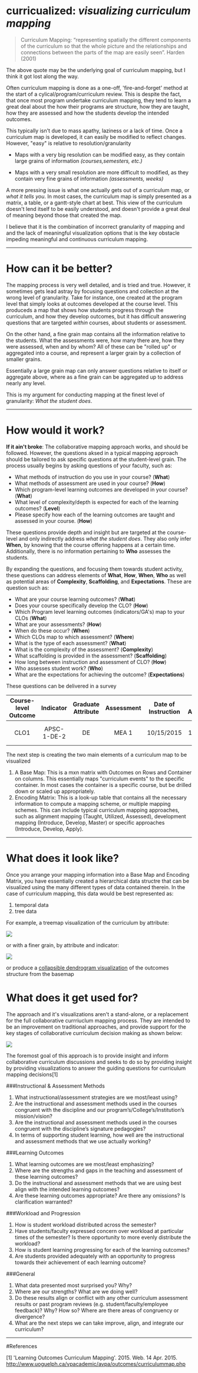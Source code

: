 # curricualized: _visualizing curriculum mapping_

>Curriculum Mapping: “representing spatially the different components of the curriculum so that the whole picture and the relationships and connections between the parts of the map are easily seen”.  Harden (2001)

The above quote may be the underlying goal of curriculum mapping, but I think it got lost along the way.

Often curriculum mapping is done as a one-off, 'fire-and-forget' method at the start of a cylical/program/curriculum review. This is despite the fact, that once most  program undertake curriculum mapping, they tend to learn a great deal about the how their programs are structure, how they are taught, how they are assessed and how the students develop the intended outcomes.

This typically isn't due to mass apathy, laziness or a lack of time.  Once a curriculum map is developed, it can easily be modified to reflect changes. However, "easy" is relative to resolution/granularity

   * Maps with a very big resolution can be modified easy, as they contain large grains of information *(courses,semesters, etc.)*

   * Maps with a very small resolution are more difficult to modified, as they contain very fine grains of information *(assessments, weeks)*  

A more pressing issue is what one actually gets out of a curriculum map, or _what it tells you_.  In most cases, the curriculum map is simply presented as a matrix, a table, or a gantt-style chart at best.  This view of the curriculum doesn't lend itself to be easily understood, and doesn't provide a great deal of meaning beyond those that created the map.

I believe that it is the combination of incorrect granularity of mapping and and the lack of meaningful visualization options that is the key obstacle impeding meaningful and continuous curriculum mapping.



---

# How can it be better?

The mapping process is very well detailed, and is tried and true.  However, it sometimes gets lead astray by focusing  questions and collection at the wrong level of granularity.  Take for instance, one created at the program level that simply looks at outcomes developed at the course level.  This produceds a map that shows how students progress through the curriculum, and how they develop outcomes, but it has difficult answering questions that are targeted *within* courses, about students or assessment.  

On the other hand, a fine grain map contains all the information relative to the students.  What the assessments were, how many there are, how they were assessed, when and by whom?  All of these can be "rolled up" or aggregated into a course, and represent a larger grain by a collection of smaller grains.

Essentially a large grain map can only answer questions relative to itself or aggregate above, where as a fine grain can be aggregated up to address nearly any level.

This is my argument for conducting mapping at the finest level of granularity: _What the student does_.

---

# How would it work?

**If it ain't broke**: The collaborative mapping approach works, and should be followed.  However, the questions aksed in a typical mapping approach should be tailored to ask specific questions at the student-level grain.  The process usually begins by asking questions of your faculty, such as:

* What methods of instruction do you use in your course? (**What**)
* What methods of assessment are used in your course? (**How**)
* Which program-level learning outcomes are developed in your course? (**What**)
* What level of complexity/depth is expected for each of the learning outcomes? (**Level**)
* Please specify how each of the learning outcomes are taught and assessed in your course. (**How**)

These questions provide depth and 		insight but are targeted at the course-level and only indirectly address _what the student does_. They also only infer **When**, by knowing that the course offering happens at a certain time.  Additionally, there is no information pertaining to **Who** assesses the students.  

By expanding the questions, and focusing them towards student activity, these questions can address elements of **What**, **How**, **When**, **Who** as well as potential areas of **Complexity**, **Scaffolding**, and **Expectations**. These are question such as:

* What are your course learning outcomes? (**What**)
* Does your course specifically develop the CLO? (**How**)
* Which Program level learning outcomes (indicators/GA's) map to your CLOs (**What**)
* What are your assessments? (**How**)
* When do these occur? (**When**)
* Which CLOs map to which assessment? (**Where**)
* What is the type of each assessment? (**What**)
* What is the complexity of the assessment? (**Complexity**)
* What scaffolding is provided in the assessment? (**Scaffolding**)
* How long between instruction and assessment of CLO? (**How**)
* Who assesses student work? (**Who**)
* What are the expectations for achieving the outcome? (**Expectations**)

These questions can be delivered in a survey

|Course-level Outcome | Indicator   | Graduate Attribute | Assessment | Date of Instruction | Date of Assessment | Assessment Type | Assessed by | Complexity             | Scaffolding          | Expectations |
|:-------------------:|:-----------:|:------------------:|:----------:|:------------------: |:------------------:|:---------------:|:-----------:|:----------------------:|:--------------------:|:------------:|
|   CLO1              | APSC-1-DE-2 |       DE           |    MEA 1   | 10/15/2015          |     10/31/2015     |       OEP       |     TA      | Open-ended, Ill defined| Restriction of scope | Rubric lvl 3 |


The next step is creating the two main elements of a curriculum map to be visualized

1. A Base Map:  This is a mxn matrix with Outcomes on Rows and Container on columns.  This essentially maps "curriculum events" to the specific container.  In most cases the container is a specific course, but be drilled down or scaled up appropriately.
2. Encoding Matrix: This is a look-up table that contains all the necessary information to compute a mapping scheme, or multiple mapping schemes. This can include typical curriculum mapping approaches, such as alignment mapping (Taught, Utilized, Assessed), development mapping (Introduce, Develop, Master) or specific approaches (Introduce, Develop, Apply).

---

# What does it look like?

Once you arrange your mapping information into a Base Map and Encoding Matrix, you have essentially created a hierarchical data structre that can be visualized using the many different types of data contained therein.  In the case of curriculum mapping, this data would be best represented as:

1. temporal data
2. tree data

For example, a treemap visualization of the curriculum by attribute:

![](https://raw.githubusercontent.com/jkaupp/curricualized/master/image/GA_Maps.png)

or with a finer grain, by attribute and indicator:

![](https://raw.githubusercontent.com/jkaupp/curricualized/master/image/curriculum_treemap.png)

or produce a [collapsible dendrogram visualization][dendro] of the outcomes structure from the basemap

[dendro]: http://bl.ocks.org/jkaupp/c7affaad7ea147c79799


# What does it get used for?

The approach and it's visualizations aren't a stand-alone, or a replacement for the full collaborative currriuclum mapping process.  They are intended to be an improvement on traditional approaches, and provide support for the key stages of collaborative curriculum decision making as shown below:

![](https://raw.githubusercontent.com/jkaupp/curricualized/master/image/curmapcircle.jpg)


The foremost goal of this approach is to provide insight and inform collaborative curriculum discussions and seeks to do so by providing insight by providing visualizations to answer the guiding questions for curriculum mapping decisions[1]

###Instructional & Assessment Methods

1. What instructional/assessment strategies are we most/least using?
2. Are the instructional and assessment methods used in the courses congruent with the discipline and our program’s/College’s/Institution’s mission/vision?
3. Are the instructional and assessment methods used in the courses congruent with the discipline’s signature pedagogies?
4. In terms of supporting student learning, how well are the instructional and assessment methods that we use actually working?  

###Learning Outcomes

1. What learning outcomes are we most/least emphasizing?
2. Where are the strengths and gaps in the teaching and assessment of these learning outcomes?
3. Do the instructional and assessment methods that we are using best align with the intended learning outcomes?
4. Are these learning outcomes appropriate? Are there any omissions?  Is clarification warranted?

###Workload and Progression

1. How is student workload distributed across the semester?
2. Have students/faculty expressed concern over workload at particular times of the semester? Is there opportunity to more evenly distribute the workload?
3. How is student learning progressing for each of the learning outcomes?
4. Are students provided adequately with an opportunity to progress towards their achievement of each learning outcome?

###General

1. What data presented most surprised you? Why?
2. Where are our strengths?  What are we doing well?
3. Do these results align or conflict with any other curriculum assessment results or past program reviews (e.g. student/faculty/employee feedback)? Why?  How so?  Where are there areas of congruency or divergence?
4. What are the next steps we can take improve, align, and integrate our curriculum?

---

#References

[1] 'Learning Outcomes Curriculum Mapping'. 2015. Web. 14 Apr. 2015. http://www.uoguelph.ca/vpacademic/avpa/outcomes/curriculummap.php
